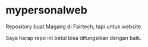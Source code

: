 # mypersonalweb
Repository buat Magang di Fairtech, tapi untuk website.

Saya harap repo ini betul bisa difungsikan dengan baik.
